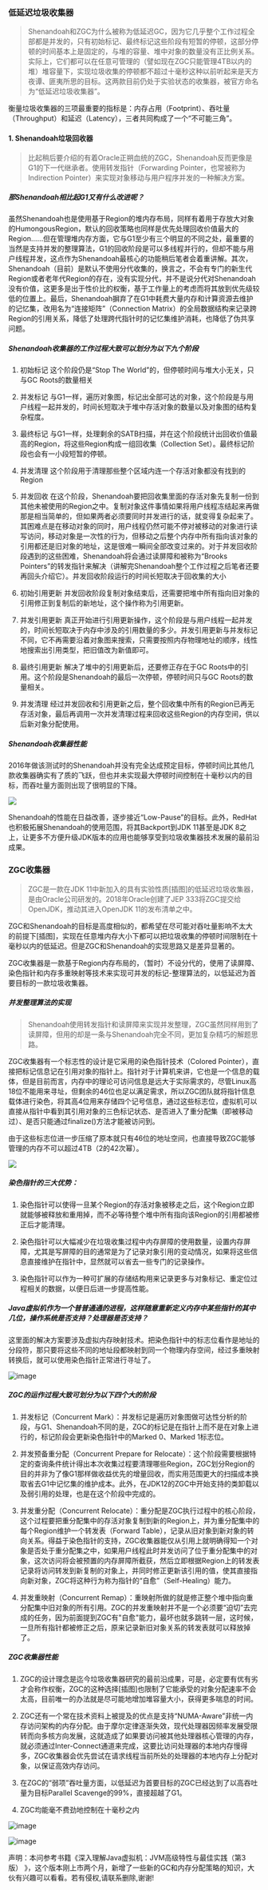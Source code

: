 ### 低延迟垃圾收集器


> Shenandoah和ZGC为什么被称为低延迟GC，因为它几乎整个工作过程全部都是并发的，只有初始标记、最终标记这些阶段有短暂的停顿，这部分停顿的时间基本上是固定的，与堆的容量、堆中对象的数量没有正比例关系。实际上，它们都可以在任意可管理的（譬如现在ZGC只能管理4TB以内的堆）堆容量下，实现垃圾收集的停顿都不超过十毫秒这种以前听起来是天方夜谭、匪夷所思的目标。这两款目前仍处于实验状态的收集器，被官方命名为“低延迟垃圾收集器”。

衡量垃圾收集器的三项最重要的指标是：内存占用（Footprint）、吞吐量（Throughput）和延迟（Latency），三者共同构成了一个“不可能三角”。

#### 1\. Shenandoah垃圾回收器

> 比起稍后要介绍的有着Oracle正朔血统的ZGC，Shenandoah反而更像是G1的下一代继承者。使用转发指针（Forwarding Pointer，也常被称为Indirection Pointer）来实现对象移动与用户程序并发的一种解决方案。

##### 那Shenandoah相比起G1又有什么改进呢？

虽然Shenandoah也是使用基于Region的堆内存布局，同样有着用于存放大对象的HumongousRegion，默认的回收策略也同样是优先处理回收价值最大的Region……但在管理堆内存方面，它与G1至少有三个明显的不同之处，最重要的当然是支持并发的整理算法，G1的回收阶段是可以多线程并行的，但却不能与用户线程并发，这点作为Shenandoah最核心的功能稍后笔者会着重讲解。其次，Shenandoah（目前）是默认不使用分代收集的，换言之，不会有专门的新生代Region或者老年代Region的存在，没有实现分代，并不是说分代对Shenandoah没有价值，这更多是出于性价比的权衡，基于工作量上的考虑而将其放到优先级较低的位置上。最后，Shenandoah摒弃了在G1中耗费大量内存和计算资源去维护的记忆集，改用名为“连接矩阵”（Connection Matrix）的全局数据结构来记录跨Region的引用关系，降低了处理跨代指针时的记忆集维护消耗，也降低了伪共享问题。

##### Shenandoah收集器的工作过程大致可以划分为以下九个阶段

1.  初始标记 这个阶段仍是“Stop The World”的，但停顿时间与堆大小无关，只与GC Roots的数量相关

2.  并发标记 与G1一样，遍历对象图，标记出全部可达的对象，这个阶段是与用户线程一起并发的，时间长短取决于堆中存活对象的数量以及对象图的结构复杂程度。

3.  最终标记 与G1一样，处理剩余的SATB扫描，并在这个阶段统计出回收价值最高的Region，将这些Region构成一组回收集（Collection Set）。最终标记阶段也会有一小段短暂的停顿。

4.  并发清理 这个阶段用于清理那些整个区域内连一个存活对象都没有找到的Region

5.  并发回收 在这个阶段，Shenandoah要把回收集里面的存活对象先复制一份到其他未被使用的Region之中。复制对象这件事情如果将用户线程冻结起来再做那是相当简单的，但如果两者必须要同时并发进行的话，就变得复杂起来了。其困难点是在移动对象的同时，用户线程仍然可能不停对被移动的对象进行读写访问，移动对象是一次性的行为，但移动之后整个内存中所有指向该对象的引用都还是旧对象的地址，这是很难一瞬间全部改变过来的。对于并发回收阶段遇到的这些困难，Shenandoah将会通过读屏障和被称为“Brooks Pointers”的转发指针来解决（讲解完Shenandoah整个工作过程之后笔者还要再回头介绍它）。并发回收阶段运行的时间长短取决于回收集的大小

6.  初始引用更新 并发回收阶段复制对象结束后，还需要把堆中所有指向旧对象的引用修正到复制后的新地址，这个操作称为引用更新。

7.  并发引用更新 真正开始进行引用更新操作，这个阶段是与用户线程一起并发的，时间长短取决于内存中涉及的引用数量的多少。并发引用更新与并发标记不同，它不再需要沿着对象图来搜索，只需要按照内存物理地址的顺序，线性地搜索出引用类型，把旧值改为新值即可。

8.  最终引用更新 解决了堆中的引用更新后，还要修正存在于GC Roots中的引用。这个阶段是Shenandoah的最后一次停顿，停顿时间只与GC Roots的数量相关。

9.  并发清理 经过并发回收和引用更新之后，整个回收集中所有的Region已再无存活对象，最后再调用一次并发清理过程来回收这些Region的内存空间，供以后新对象分配使用。

##### Shenandoah收集器性能

2016年做该测试时的Shenandoah并没有完全达成预定目标，停顿时间比其他几款收集器确实有了质的飞跃，但也并未实现最大停顿时间控制在十毫秒以内的目标，而吞吐量方面则出现了很明显的下降。

![](https://upload-images.jianshu.io/upload_images/5786888-f51d95d456558223.png?imageMogr2/auto-orient/strip%7CimageView2/2/w/1240) 

Shenandoah的性能在日益改善，逐步接近“Low-Pause”的目标。此外，RedHat也积极拓展Shenandoah的使用范围，将其Backport到JDK 11甚至是JDK 8之上，让更多不方便升级JDK版本的应用也能够享受到垃圾收集器技术发展的最前沿成果。

### ZGC收集器

> ZGC是一款在JDK 11中新加入的具有实验性质[插图]的低延迟垃圾收集器，是由Oracle公司研发的。2018年Oracle创建了JEP 333将ZGC提交给OpenJDK，推动其进入OpenJDK 11的发布清单之中。

ZGC和Shenandoah的目标是高度相似的，都希望在尽可能对吞吐量影响不太大的前提下[插图]，实现在任意堆内存大小下都可以把垃圾收集的停顿时间限制在十毫秒以内的低延迟。但是ZGC和Shenandoah的实现思路又是差异显著的。

ZGC收集器是一款基于Region内存布局的，（暂时）不设分代的，使用了读屏障、染色指针和内存多重映射等技术来实现可并发的标记-整理算法的，以低延迟为首要目标的一款垃圾收集器。

##### 并发整理算法的实现

> Shenandoah使用转发指针和读屏障来实现并发整理，ZGC虽然同样用到了读屏障，但用的却是一条与Shenandoah完全不同，更加复杂精巧的解题思路。

ZGC收集器有一个标志性的设计是它采用的染色指针技术（Colored Pointer），直接把标记信息记在引用对象的指针上。指针对于计算机来讲，它也是一个信息的载体，但是目前而言，内存中的理论可访问信息是远大于实际需求的，尽管Linux高18位不能用来寻址，但剩余的46位也足以满足需求，所以ZGC团队就将指针信息载体进行染色，将其高4位用来存储四个记号信息，通过这些标志位，虚拟机可以直接从指针中看到其引用对象的三色标记状态、是否进入了重分配集（即被移动过）、是否只能通过finalize()方法才能被访问到。

由于这些标志位进一步压缩了原本就只有46位的地址空间，也直接导致ZGC能够管理的内存不可以超过4TB（2的42次幂）。

![](https://upload-images.jianshu.io/upload_images/5786888-58916fce9d440287.png?imageMogr2/auto-orient/strip%7CimageView2/2/w/1240) 

##### 染色指针的三大优势：

1.  染色指针可以使得一旦某个Region的存活对象被移走之后，这个Region立即就能够被释放和重用掉，而不必等待整个堆中所有指向该Region的引用都被修正后才能清理。

2.  染色指针可以大幅减少在垃圾收集过程中内存屏障的使用数量，设置内存屏障，尤其是写屏障的目的通常是为了记录对象引用的变动情况，如果将这些信息直接维护在指针中，显然就可以省去一些专门的记录操作。

3.  染色指针可以作为一种可扩展的存储结构用来记录更多与对象标记、重定位过程相关的数据，以便日后进一步提高性能。

##### Java虚拟机作为一个普普通通的进程，这样随意重新定义内存中某些指针的其中几位，操作系统是否支持？处理器是否支持？

这里面的解决方案要涉及虚拟内存映射技术。把染色指针中的标志位看作是地址的分段符，那只要将这些不同的地址段都映射到同一个物理内存空间，经过多重映射转换后，就可以使用染色指针正常进行寻址了。

![image](https://upload-images.jianshu.io/upload_images/5786888-14ec37bc4ecbded5.png?imageMogr2/auto-orient/strip%7CimageView2/2/w/1240) 

##### ZGC的运作过程大致可划分为以下四个大的阶段

1.  并发标记（Concurrent Mark）：并发标记是遍历对象图做可达性分析的阶段，与G1、Shenandoah不同的是，ZGC的标记是在指针上而不是在对象上进行的，标记阶段会更新染色指针中的Marked 0、Marked 1标志位。

2.  并发预备重分配（Concurrent Prepare for Relocate）：这个阶段需要根据特定的查询条件统计得出本次收集过程要清理哪些Region，ZGC划分Region的目的并非为了像G1那样做收益优先的增量回收，而实用范围更大的扫描成本换取省去G1中记忆集的维护成本。此外，在JDK12的ZGC中开始支持的类卸载以及弱引用的处理，也是在这个阶段中完成的。

3.  并发重分配（Concurrent Relocate）：重分配是ZGC执行过程中的核心阶段，这个过程要把重分配集中的存活对象复制到新的Region上，并为重分配集中的每个Region维护一个转发表（Forward Table），记录从旧对象到新对象的转向关系。得益于染色指针的支持，ZGC收集器能仅从引用上就明确得知一个对象是否处于重分配集之中，如果用户线程此时并发访问了位于重分配集中的对象，这次访问将会被预置的内存屏障所截获，然后立即根据Region上的转发表记录将访问转发到新复制的对象上，并同时修正更新该引用的值，使其直接指向新对象，ZGC将这种行为称为指针的“自愈”（Self-Healing）能力。

4.  并发重映射（Concurrent Remap）：重映射所做的就是修正整个堆中指向重分配集中旧对象的所有引用。ZGC的并发重映射并不是一个必须要“迫切”去完成的任务，因为前面提到ZGC有"自愈"能力，最坏也就多跳转一层，这时候，一旦所有指针都被修正之后，原来记录新旧对象关系的转发表就可以释放掉了。

##### ZGC收集器性能

1.  ZGC的设计理念是迄今垃圾收集器研究的最前沿成果，可是，必定要有优有劣才会称作权衡，ZGC的这种选择[插图]也限制了它能承受的对象分配速率不会太高，目前唯一的办法就是尽可能地增加堆容量大小，获得更多喘息的时间。

2.  ZGC还有一个常在技术资料上被提及的优点是支持“NUMA-Aware”非统一内存访问架构的内存分配。由于摩尔定律逐渐失效，现代处理器因频率发展受限转而向多核方向发展，这就造成了如果要访问被其他处理器核心管理的内存，就必须通过Inter-Connect通道来完成，这要比访问处理器的本地内存慢得多，ZGC收集器会优先尝试在请求线程当前所处的处理器的本地内存上分配对象，以保证高效内存访问。

3.  在ZGC的“弱项”吞吐量方面，以低延迟为首要目标的ZGC已经达到了以高吞吐量为目标Parallel Scavenge的99%，直接超越了G1。

4.  ZGC均能毫不费劲地控制在十毫秒之内

![image](https://upload-images.jianshu.io/upload_images/5786888-469dcb2b10697ab9.png?imageMogr2/auto-orient/strip%7CimageView2/2/w/1240) 

![image](https://upload-images.jianshu.io/upload_images/5786888-0ce1a091df911e32.png?imageMogr2/auto-orient/strip%7CimageView2/2/w/1240)


声明：本问参考书籍《深入理解Java虚拟机：JVM高级特性与最佳实践（第3版） 》，这个版本刚上市两个月，新增了一些新的GC和内存分配策略的知识，大伙有兴趣可以看看。若有侵权,请联系删除,谢谢!